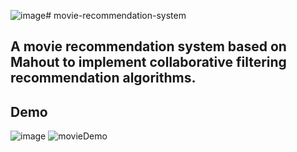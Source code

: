 ![image](https://github.com/Greenbert/MovieRecommendationSystem/assets/68094520/37328ec3-e54b-4c83-a259-9d0571b2e9cf)# movie-recommendation-system

## A movie recommendation system based on Mahout to implement collaborative filtering recommendation algorithms.

## Demo
![image](https://github.com/Greenbert/MovieRecommendationSystem/assets/68094520/ac02af58-fec5-43a4-a51d-065dff3bd816)
![movieDemo](https://github.com/Greenbert/MovieRecommendationSystem/assets/68094520/cb2f6a29-eefe-4a09-ae53-ca96408e3ea1)
